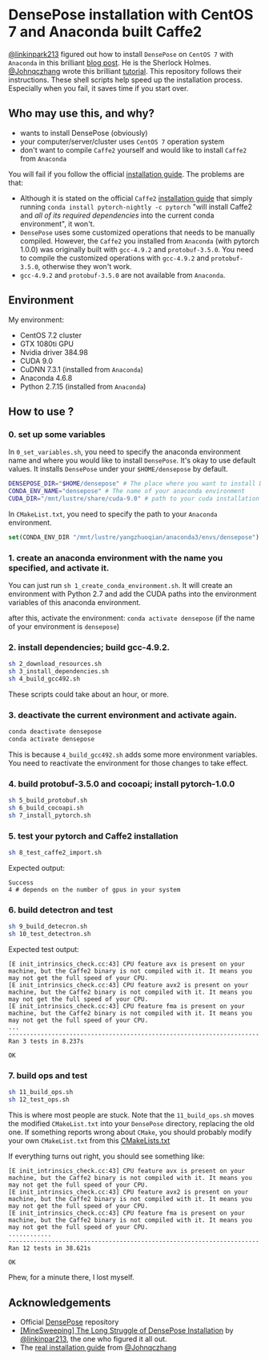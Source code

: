 # DensePose installation with CentOS 7 and Anaconda built Caffe2

[@linkinpark213](https://github.com/linkinpark213) figured out how to install `DensePose` on `CentOS 7` with `Anaconda` in this brilliant [blog post](http://linkinpark213.com/2018/11/18/densepose-minesweeping/). He is the Sherlock Holmes. [@Johnqczhang](https://github.com/Johnqczhang) wrote this brilliant [tutorial](https://github.com/Johnqczhang/densepose_installation). This repository follows their instructions. These shell scripts help speed up the installation process. Especially when you fail, it saves time if you start over.

## Who may use this, and why?

* wants to install DensePose (obviously)
* your computer/server/cluster uses `CentOS 7` operation system 
* don't want to compile `Caffe2` yourself and would like to install `Caffe2` from `Anaconda`

You will fail if you follow the official [installation guide](https://github.com/facebookresearch/DensePose/blob/master/INSTALL.md). The problems are that:

* Although it is stated on the official `Caffe2` [installation guide](https://caffe2.ai/docs/getting-started.html?platform=mac&configuration=prebuilt) that simply running `conda install pytorch-nightly -c pytorch` "will install Caffe2 and _all of its required dependencies_ into the current conda environment", it won't. 
* `DensePose` uses some customized operations that needs to be manually compiled. However, the `Caffe2` you installed from `Anaconda` (with pytorch 1.0.0) was originally built with `gcc-4.9.2` and `protobuf-3.5.0`. You need to compile the customized operations with `gcc-4.9.2` and `protobuf-3.5.0`, otherwise they won't work.
* `gcc-4.9.2` and `protobuf-3.5.0` are not available from `Anaconda`.

## Environment

My environment:
* CentOS 7.2 cluster
* GTX 1080ti GPU
* Nvidia driver 384.98
* CUDA 9.0
* CuDNN 7.3.1 (installed from `Anaconda`)
* Anaconda 4.6.8
* Python 2.7.15 (installed from `Anaconda`)

## How to use ?

### 0. set up some variables

In `0_set_variables.sh`, you need to specify the anaconda environment name and where you would like to install `DensePose`. It's okay to use default values. It installs `DensePose` under your `$HOME/densepose` by default.

```bash
DENSEPOSE_DIR="$HOME/densepose" # The place where you want to install DensePose
CONDA_ENV_NAME="densepose" # The name of your anaconda environment
CUDA_DIR="/mnt/lustre/share/cuda-9.0" # path to your cuda installation directory
```

In `CMakeList.txt`, you need to specify the path to your `Anaconda` environment.
```cmake
set(CONDA_ENV_DIR "/mnt/lustre/yangzhuoqian/anaconda3/envs/densepose")
```

### 1. create an anaconda environment with the name you specified, and activate it.

You can just run `sh 1_create_conda_environment.sh`. It will create an environment with Python 2.7 and add the CUDA paths into the environment variables of this anaconda environment.

after this, activate the environment: `conda activate densepose` (if the name of your environment is `densepose`)

### 2. install dependencies; build gcc-4.9.2.

```bash
sh 2_download_resources.sh
sh 3_install_dependencies.sh
sh 4_build_gcc492.sh
```
These scripts could take about an hour, or more.

### 3. deactivate the current environment and activate again.

```bash
conda deactivate densepose
conda activate densepose
```
This is because `4_build_gcc492.sh` adds some more environment variables. You need to reactivate the environment for those changes to take effect.

### 4. build protobuf-3.5.0 and cocoapi; install pytorch-1.0.0

```bash
sh 5_build_protobuf.sh
sh 6_build_cocoapi.sh
sh 7_install_pytorch.sh
```

### 5. test your pytorch and Caffe2 installation

```bash
sh 8_test_caffe2_import.sh
```
Expected output:
```
Success
4 # depends on the number of gpus in your system
```

### 6. build detectron and test

```bash
sh 9_build_detecron.sh
sh 10_test_detectron.sh
```
Expected test output:
```
[E init_intrinsics_check.cc:43] CPU feature avx is present on your machine, but the Caffe2 binary is not compiled with it. It means you may not get the full speed of your CPU.
[E init_intrinsics_check.cc:43] CPU feature avx2 is present on your machine, but the Caffe2 binary is not compiled with it. It means you may not get the full speed of your CPU.
[E init_intrinsics_check.cc:43] CPU feature fma is present on your machine, but the Caffe2 binary is not compiled with it. It means you may not get the full speed of your CPU.
...
----------------------------------------------------------------------
Ran 3 tests in 8.237s

OK
```

### 7. build ops and test

```bash
sh 11_build_ops.sh
sh 12_test_ops.sh
```
This is where most people are stuck. Note that the `11_build_ops.sh` moves the modified `CMakeList.txt` into your `DensePose` directory, replacing the old one. If something reports wrong about `CMake`, you should probably modify your own `CMakeList.txt` from this [CMakeLists.txt](https://github.com/Johnqczhang/densepose_installation/blob/master/CMakeLists.txt)

If everything turns out right, you should see something like:
```
[E init_intrinsics_check.cc:43] CPU feature avx is present on your machine, but the Caffe2 binary is not compiled with it. It means you may not get the full speed of your CPU.
[E init_intrinsics_check.cc:43] CPU feature avx2 is present on your machine, but the Caffe2 binary is not compiled with it. It means you may not get the full speed of your CPU.
[E init_intrinsics_check.cc:43] CPU feature fma is present on your machine, but the Caffe2 binary is not compiled with it. It means you may not get the full speed of your CPU.
............
----------------------------------------------------------------------
Ran 12 tests in 38.621s

OK
```

Phew, for a minute there, I lost myself.

## Acknowledgements

* Official [DensePose](https://github.com/facebookresearch/DensePose) repository
* [[MineSweeping] The Long Struggle of DensePose Installation](http://linkinpark213.com/2018/11/18/densepose-minesweeping/) by [@linkinpar213](https://github.com/linkinpark213), the one who figured it all out.
* The [real installation guide](https://github.com/Johnqczhang/densepose_installation) from [@Johnqczhang](https://github.com/Johnqczhang)
